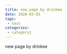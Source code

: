 ```yaml
---
title: new page by drinkee
date: 2020-03-03
tags:
 - test
categories:
 - category1
---
```


new page by drinkee